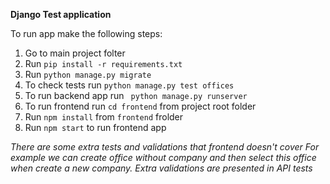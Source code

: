 **Django Test application**

To run app make the following steps:


 1. Go to main project folter
 2. Run   `pip install -r requirements.txt`
 3. Run  `python manage.py migrate`
 4. To check tests run `python manage.py test offices`
 5. To run backend app run ` python manage.py runserver`
 6. To run frontend run `cd frontend` from project root folder
 7. Run `npm install` from `frontend` frolder
 8. Run `npm start` to run frontend app 

*There are some extra tests and validations that frontend doesn't cover
For example we can create office without company and then select 
this office when create a new company. 
Extra validations are presented in API tests*
